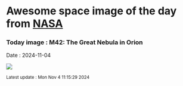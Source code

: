 
# Awesome space image of the day from [NASA](https://api.nasa.gov/)

### Today image : M42: The Great Nebula in Orion
Date : 2024-11-04

![](https://apod.nasa.gov/apod/image/2411/Orion_Lorand_1992.jpg)

<small>Latest update : Mon Nov  4 11:15:29 2024</small>
        